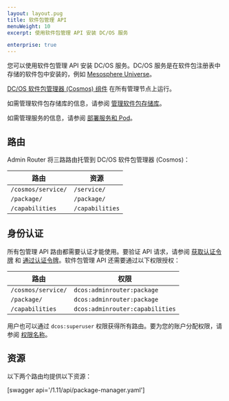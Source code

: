 ```yaml
---
layout: layout.pug
title: 软件包管理 API
menuWeight: 10
excerpt: 使用软件包管理 API 安装 DC/OS 服务

enterprise: true
---
```


您可以使用软件包管理 API 安装 DC/OS 服务。DC/OS 服务是在软件包注册表中存储的软件包中安装的，例如 [Mesosphere Universe](/cn/1.11/overview/concepts/#mesosphere-universe)。

[DC/OS 软件包管理器 (Cosmos) 组件](/cn/1.11/overview/architecture/components/#dcos-package-manager) 在所有管理节点上运行。

如需管理软件包存储库的信息，请参阅 [管理软件包存储库](/cn/1.11/administering-clusters/repo/)。

如需管理服务的信息，请参阅 [部署服务和 Pod](/cn/1.11/deploying-services/)。


## 路由
Admin Router 将三路路由托管到 DC/OS 软件包管理器 (Cosmos)：

| 路由 | 资源 |
|-------|----------|
| `/cosmos/service/` | `/service/` |
| `/package/` | `/package/` |
| `/capabilities` | `/capabilities` |


## 身份认证

所有包管理 API 路由都需要认证才能使用。要验证 API 请求，请参阅 [获取认证令牌](/cn/1.11/security/ent/iam-api/#obtaining-an-authentication-token) 和 [通过认证令牌](/cn/1.11/security/ent/iam-api/#passing-an-authentication-token)。软件包管理 API 还需要通过以下权限授权：

| 路由 | 权限 |
|-------|----------|
| `/cosmos/service/` | `dcos:adminrouter:package` |
| `/package/` | `dcos:adminrouter:package` |
| `/capabilities` | `dcos:adminrouter:capabilities` |

用户也可以通过 `dcos:superuser` 权限获得所有路由。要为您的账户分配权限，请参阅 [权限名称](/cn/1.11/security/ent/perms-reference/)。


## 资源

以下两个路由均提供以下资源：

[swagger api='/1.11/api/package-manager.yaml']
